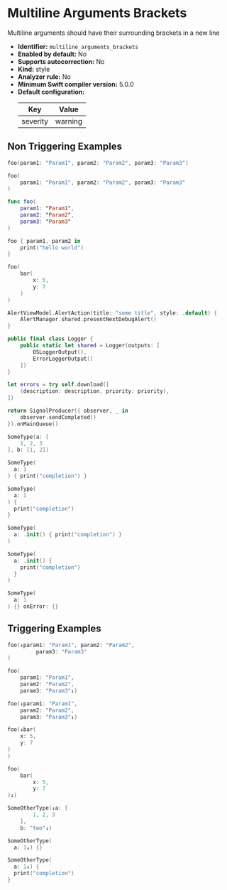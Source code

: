 # Multiline Arguments Brackets

Multiline arguments should have their surrounding brackets in a new line

* **Identifier:** `multiline_arguments_brackets`
* **Enabled by default:** No
* **Supports autocorrection:** No
* **Kind:** style
* **Analyzer rule:** No
* **Minimum Swift compiler version:** 5.0.0
* **Default configuration:**
  <table>
  <thead>
  <tr><th>Key</th><th>Value</th></tr>
  </thead>
  <tbody>
  <tr>
  <td>
  severity
  </td>
  <td>
  warning
  </td>
  </tr>
  </tbody>
  </table>

## Non Triggering Examples

```swift
foo(param1: "Param1", param2: "Param2", param3: "Param3")
```

```swift
foo(
    param1: "Param1", param2: "Param2", param3: "Param3"
)
```

```swift
func foo(
    param1: "Param1",
    param2: "Param2",
    param3: "Param3"
)
```

```swift
foo { param1, param2 in
    print("hello world")
}
```

```swift
foo(
    bar(
        x: 5,
        y: 7
    )
)
```

```swift
AlertViewModel.AlertAction(title: "some title", style: .default) {
    AlertManager.shared.presentNextDebugAlert()
}
```

```swift
public final class Logger {
    public static let shared = Logger(outputs: [
        OSLoggerOutput(),
        ErrorLoggerOutput()
    ])
}
```

```swift
let errors = try self.download([
    (description: description, priority: priority),
])
```

```swift
return SignalProducer({ observer, _ in
    observer.sendCompleted()
}).onMainQueue()
```

```swift
SomeType(a: [
    1, 2, 3
], b: [1, 2])
```

```swift
SomeType(
  a: 1
) { print("completion") }
```

```swift
SomeType(
  a: 1
) {
  print("completion")
}
```

```swift
SomeType(
  a: .init() { print("completion") }
)
```

```swift
SomeType(
  a: .init() {
    print("completion")
  }
)
```

```swift
SomeType(
  a: 1
) {} onError: {}
```

## Triggering Examples

```swift
foo(↓param1: "Param1", param2: "Param2",
         param3: "Param3"
)
```

```swift
foo(
    param1: "Param1",
    param2: "Param2",
    param3: "Param3"↓)
```

```swift
foo(↓param1: "Param1",
    param2: "Param2",
    param3: "Param3"↓)
```

```swift
foo(↓bar(
    x: 5,
    y: 7
)
)
```

```swift
foo(
    bar(
        x: 5,
        y: 7
)↓)
```

```swift
SomeOtherType(↓a: [
        1, 2, 3
    ],
    b: "two"↓)
```

```swift
SomeOtherType(
  a: 1↓) {}
```

```swift
SomeOtherType(
  a: 1↓) {
  print("completion")
}
```